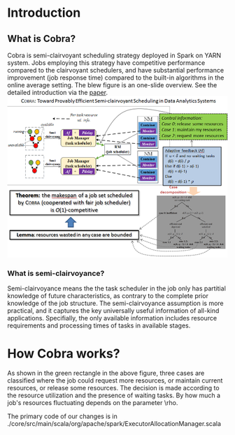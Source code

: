 Introduction
===
What is Cobra?
---
Cobra is semi-clairvoyant scheduling strategy deployed in Spark on YARN system. Jobs employing this strategy have competitive performance compared to the clairvoyant schedulers, and have substantial performance improvement (job response time) compared to the built-in algorithms in the online average setting. 
The blew figure is an one-slide overview. See the detailed introduction via the [paper](https://github.com/DislabNJU/Spark/blob/branch-2.0/INFOCOM%20final%20version.pdf).
![Architecture](https://github.com/DislabNJU/Spark/blob/branch-2.0/oneslide.png)

### What is semi-clairvoyance?
Semi-clairvoyance means the the task scheduler in the job only has partitial knowledge of future characteristics, as contrary to the complete prior knowledge of the job structure. The semi-clairvoyance assumption is more practical, and it captures the key universally useful information of all-kind applications. Specifially, the only available information includes resource requirements and processing times of tasks in available stages.

How Cobra works?
===
As shown in the green rectangle in the above figure, three cases are classified where the job could request more resources, or maintain current resources, or release some resources. The decision is made according to the resource utilization and the presence of waiting tasks.
By how much a job's resources fluctuating depends on the parameter \rho.

The primary code of our changes is in ./core/src/main/scala/org/apache/spark/ExecutorAllocationManager.scala 
